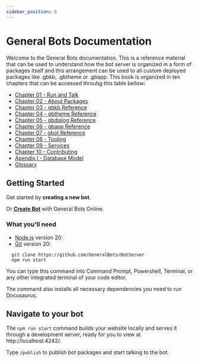 ```yaml
---
sidebar_position: 0
---
```


# General Bots Documentation

Welcome to the General Bots documentation. This is a reference material that can be used
to understand how the bot server is organized in a form of packages itself and 
this arrangement can be used to all custom deployed packages like .gbkb, .gbtheme
or .gbapp.
This book is organized in ten chapters that can be accessed throuhg this table bellow:

* [Chapter 01 - Run and Talk](chapter-01-run-and-talk.md)
* [Chapter 02 - About Packages](chapter-02-the-package-based.md)
* [Chapter 03 - gbkb Reference](chapter-03-gbkb-reference.md)
* [Chapter 04 - gbtheme Reference](chapter-04-gbtheme-reference.md)
* [Chapter 05 - gbdialog Reference](chapter-05-gbdialog-reference.md)
* [Chapter 06 - gbapp Reference](chapter-06-gbapp-reference.md)
* [Chapter 07 - gbot Reference](chapter-07-gbot-reference.md)
* [Chapter 08 - Tooling](chapter-08-tooling.md)
* [Chapter 09 - Services](chapter-09-services.md)
* [Chapter 10 - Contributing](chapter-10-contributing.md)
* [Apendix I - Database Model](apendix-i-database-model.md)
* [Glossary](glossary.md)


## Getting Started

Get started by **creating a new bot**.

Or **[Create Bot](https://gb.pragmatismo.cloud/PROD-GeneralBots006)** with General Bots Online.

### What you'll need

- [Node.js](https://nodejs.org/en/download/) version 20:
- [Git](https://nodejs.org/en/download/) version 20:
  
```
  git clone https://github.com/GeneralBots/BotServer
  npm run start
```

You can type this command into Command Prompt, Powershell, Terminal, or any other integrated terminal of your code editor.

The command also installs all necessary dependencies you need to run Docusaurus.

## Navigate to your bot


The `npm run start` command builds your website locally and serves it through a development server, ready for you to view at http://localhost:4242/.

Type `/publish` to publish bot packages and start talking to the bot.
